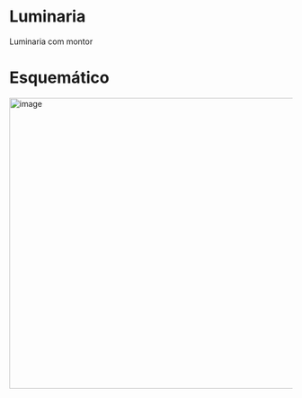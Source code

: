 # Luminaria
Luminaria com montor 
# Esquemático 

<img width="749" height="518" alt="image" src="https://github.com/user-attachments/assets/d13f67f1-d376-4614-983e-43132067ffd6" />
